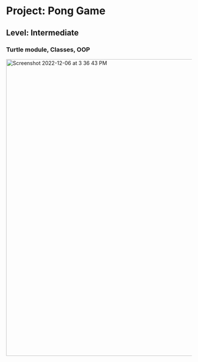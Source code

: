 # Project: Pong Game


## Level:  Intermediate

### Turtle module, Classes, OOP

<img width="804" alt="Screenshot 2022-12-06 at 3 36 43 PM" src="https://user-images.githubusercontent.com/81766272/206017962-a229dd6c-b9ec-481b-ac27-461d70bc120d.png">
